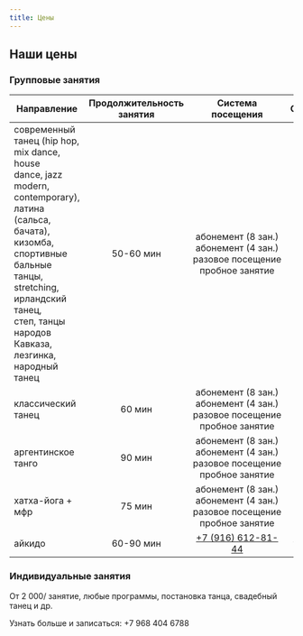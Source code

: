 ```yaml
---
title: Цены
---
```


## Наши цены

### Групповые занятия

| Направление                                                                              | Продолжительность занятия |                          Система посещения                          |        Стоимость         |
| ---------------------------------------------------------------------------------------- | :-----------------------: | :-----------------------------------------------------------------: | :----------------------: |
| современный танец (hip hop, mix dance, house<br>dance, jazz modern, contemporary), латина<br>(сальса, бачата), кизомба, спортивные бальные<br>танцы, stretching, ирландский танец,<br>степ, танцы народов Кавказа, лезгинка, народный танец|       50-60 мин          | <nobr>абонемент (8 зан.)<br>абонемент (4 зан.)<br>разовое посещение<br>пробное занятие | 4800₽<br>2800₽<br>900₽<br>300₽   |
| классический танец                                           |        60 мин            | <nobr>абонемент (8 зан.)<br>абонемент (4 зан.)<br>разовое посещение<br>пробное занятие | 5600₽<br>3200₽<br>1100₽<br>600₽  |
| аргентинское танго                                           |        90 мин            | <nobr>абонемент (8 зан.)<br>абонемент (4 зан.)<br>разовое посещение<br>пробное занятие | 7200₽<br>4000₽<br>1500₽<br>600₽  |
| хатха-йога + мфр                                             |        75 мин            | <nobr>абонемент (8 зан.)<br>абонемент (4 зан.)<br>разовое посещение<br>пробное занятие | 4800₽<br>2800₽<br>900₽<br>300₽   |
| айкидо                                                       |       60-90 мин          |   [+7 (916) 612-81-44](tel://+79166128144)               |        уточняйте         |


### Индивидуальные занятия

От 2 000/ занятие, любые программы, постановка танца, свадебный танец и др.

Узнать больше и записаться: +7 968 404 6788
